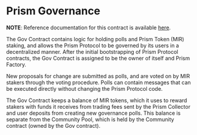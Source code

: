 # Prism Governance

**NOTE**: Reference documentation for this contract is available [here](https://docs.prism.finance/contracts/gov).

The Gov Contract contains logic for holding polls and Prism Token (MIR) staking, and allows the Prism Protocol to be governed by its users in a decentralized manner. After the initial bootstrapping of Prism Protocol contracts, the Gov Contract is assigned to be the owner of itself and Prism Factory.

New proposals for change are submitted as polls, and are voted on by MIR stakers through the voting procedure. Polls can contain messages that can be executed directly without changing the Prism Protocol code.

The Gov Contract keeps a balance of MIR tokens, which it uses to reward stakers with funds it receives from trading fees sent by the Prism Collector and user deposits from creating new governance polls. This balance is separate from the Community Pool, which is held by the Community contract (owned by the Gov contract).
